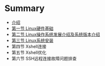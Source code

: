 # Summary

* [介绍](README.md)
* [第一节 Linux硬件基础](di-yi-jie-linux-ying-jian-ji-chu.md)
* [第二节 Linux操作系统发展介绍及系统版本介绍](chapter1.md)
* [第三节 Linux系统安装](di-san-jie.md)
* 第四节 Xshell连接
* 第五节 Xshell优化
* 第六节 SSH远程连接故障问题排查

